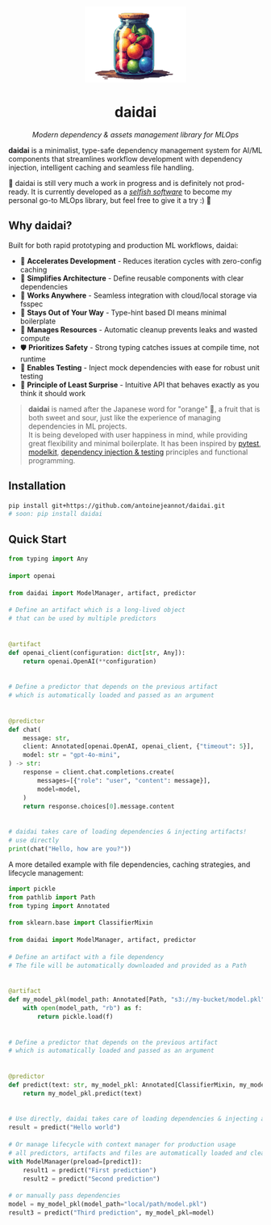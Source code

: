 <p align="center">
    <img src="https://raw.githubusercontent.com/antoinejeannot/daidai/assets/logo.svg" alt="daidai logo" width="200px">
</p>
<h1 align="center"> daidai </h1>
<p align="center">
  <em>Modern dependency & assets management library for MLOps</em>
</p>


**daidai** is a minimalist, type-safe dependency management system for AI/ML components that streamlines workflow development with dependency injection, intelligent caching and seamless file handling.

🚧 daidai is still very much a work in progress and is definitely not prod-ready. It is currently developed as a _[selfish software](https://every.to/source-code/selfish-software)_ to become my personal go-to MLOps library, but feel free to give it a try :) 🚧

## Why daidai?

Built for both rapid prototyping and production ML workflows, daidai:

- 🚀 **Accelerates Development** - Reduces iteration cycles with zero-config caching
- 🧩 **Simplifies Architecture** - Define reusable components with clear dependencies
- 🔌 **Works Anywhere** - Seamless integration with cloud/local storage via fsspec
- 🧠 **Stays Out of Your Way** - Type-hint based DI means minimal boilerplate
- 🧹 **Manages Resources** - Automatic cleanup prevents leaks and wasted compute
- 🛡️ **Prioritizes Safety** - Strong typing catches issues at compile time, not runtime
- 🧪 **Enables Testing** - Inject mock dependencies with ease for robust unit testing
- 🎯 **Principle of Least Surprise** - Intuitive API that behaves exactly as you think it should work


> **daidai** is named after the Japanese word for "orange" 🍊, a fruit that is both sweet and sour, just like the experience of managing dependencies in ML projects. <br/>It is being developed with user happiness in mind, while providing great flexibility and minimal boilerplate. It has been inspired by [pytest](https://github.com/pytest-dev/pytest), [modelkit](https://github.com/Cornerstone-OnDemand/modelkit), [dependency injection & testing](https://antoinejeannot.github.io/nuggets/dependency_injection_and_testing.html) principles and functional programming.


## Installation

```bash
pip install git+https://github.com/antoinejeannot/daidai.git
# soon: pip install daidai
```

## Quick Start
```python
from typing import Any

import openai

from daidai import ModelManager, artifact, predictor

# Define an artifact which is a long-lived object
# that can be used by multiple predictors


@artifact
def openai_client(configuration: dict[str, Any]):
    return openai.OpenAI(**configuration)


# Define a predictor that depends on the previous artifact
# which is automatically loaded and passed as an argument


@predictor
def chat(
    message: str,
    client: Annotated[openai.OpenAI, openai_client, {"timeout": 5}],
    model: str = "gpt-4o-mini",
) -> str:
    response = client.chat.completions.create(
        messages=[{"role": "user", "content": message}],
        model=model,
    )
    return response.choices[0].message.content


# daidai takes care of loading dependencies & injecting artifacts!
# use directly
print(chat("Hello, how are you?"))

```

A more detailed example with file dependencies, caching strategies, and lifecycle management:

```python
import pickle
from pathlib import Path
from typing import Annotated

from sklearn.base import ClassifierMixin

from daidai import ModelManager, artifact, predictor

# Define an artifact with a file dependency
# The file will be automatically downloaded and provided as a Path


@artifact
def my_model_pkl(model_path: Annotated[Path, "s3://my-bucket/model.pkl"]):
    with open(model_path, "rb") as f:
        return pickle.load(f)


# Define a predictor that depends on the previous artifact
# which is automatically loaded and passed as an argument


@predictor
def predict(text: str, my_model_pkl: Annotated[ClassifierMixin, my_model_pkl]):
    return my_model_pkl.predict(text)


# Use directly, daidai takes care of loading dependencies & injecting artifacts!
result = predict("Hello world")

# Or manage lifecycle with context manager for production usage
# all predictors, artifacts and files are automatically loaded and cleaned up
with ModelManager(preload=[predict]):
    result1 = predict("First prediction")
    result2 = predict("Second prediction")

# or manually pass dependencies
model = my_model_pkl(model_path="local/path/model.pkl")
result3 = predict("Third prediction", my_model_pkl=model)
```

<!--

## Core Concepts

### Components

#### Artifacts

Long-lived objects (models, embeddings, tokenizers) that are:

- Computed once and cached
- Automatically cleaned up when no longer needed
- Can have file dependencies and other artifacts as dependencies

#### Predictors

Functions that:

- Use artifacts as dependencies
- Are not cached themselves
- Can be called repeatedly with different inputs

### File Dependencies

Support for multiple file sources and caching strategies:

```python
@artifact
def load_embeddings(
    # Load from S3, keep on disk permanently
    embeddings: Annotated[
        Path,
        "s3://bucket/embeddings.npy",
        {"strategy": "on_disk"}
    ],
    # Load text file into memory as string
    vocab: Annotated[
        str,
        "gs://bucket/vocab.txt",
        {"strategy": "in_memory"}
    ]
):
    return {"embeddings": np.load(embeddings), "vocab": vocab.split()}
```

Available strategies:

- `on_disk` - Download and keep locally
- `on_disk_temporary` - Download temporarily
- `in_memory` - Load file contents into RAM
- `in_memory_stream` - Stream file contents via a generator

### Dependency Resolution

Components can depend on each other with clean syntax:

```python
@artifact
def tokenizer(vocab_file: Annotated[Path, "s3://bucket/vocab.txt"]):
    return Tokenizer.from_file(vocab_file)

@artifact
def embeddings(
    embedding_file: Annotated[Path, "s3://bucket/embeddings.npy"],
    tokenizer=tokenizer  # Automatically resolved
):
    # tokenizer is automatically loaded
    return Embeddings(embedding_file, tokenizer)

@predictor
def embed_text(
    text: str,
    embeddings=embeddings  # Automatically resolved
):
    return embeddings.embed(text)
```

### Namespace Management

```python
# Load components in different namespaces
with ModelManager([model_a], namespace="prod"):
    with ModelManager([model_b], namespace="staging"):
        # Use both without conflicts
        prod_result = predict_a("test")
        staging_result = predict_b("test")
```

## Advanced Usage

### Custom Configuration

```python
# Override default parameters
result = predict("input", model=load_model(model_path="local/path/model.pkl"))

# Or with ModelManager
with ModelManager({load_model: {"model_path": "local/path/model.pkl"}}):
    result = predict("input")  # Uses custom model path
```

### Generator-based Cleanup

```python
@artifact
def database_connection(url: str):
    conn = create_connection(url)
    try:
        yield conn  # Return the connection
    finally:
        conn.close()  # Automatically called during cleanup
```

## Contributing

Contributions welcome! See [CONTRIBUTING.md](https://github.com/daidai-project/daidai/blob/main/CONTRIBUTING.md).

## License

MIT -->
